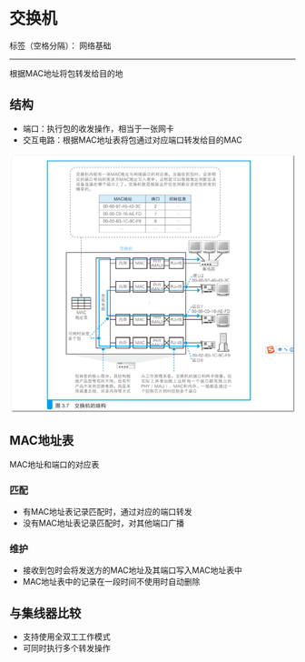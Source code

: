 # 交换机

标签（空格分隔）： 网络基础

---

根据MAC地址将包转发给目的地

## 结构

* 端口：执行包的收发操作，相当于一张网卡
* 交互电路：根据MAC地址表将包通过对应端口转发给目的MAC

![交换机](https://raw.githubusercontent.com/wchaochao/images/master/gitbook-network-base/switch.png)

## MAC地址表

MAC地址和端口的对应表

### 匹配

* 有MAC地址表记录匹配时，通过对应的端口转发
* 没有MAC地址表记录匹配时，对其他端口广播

### 维护

* 接收到包时会将发送方的MAC地址及其端口写入MAC地址表中
* MAC地址表中的记录在一段时间不使用时自动删除

## 与集线器比较

* 支持使用全双工工作模式
* 可同时执行多个转发操作
